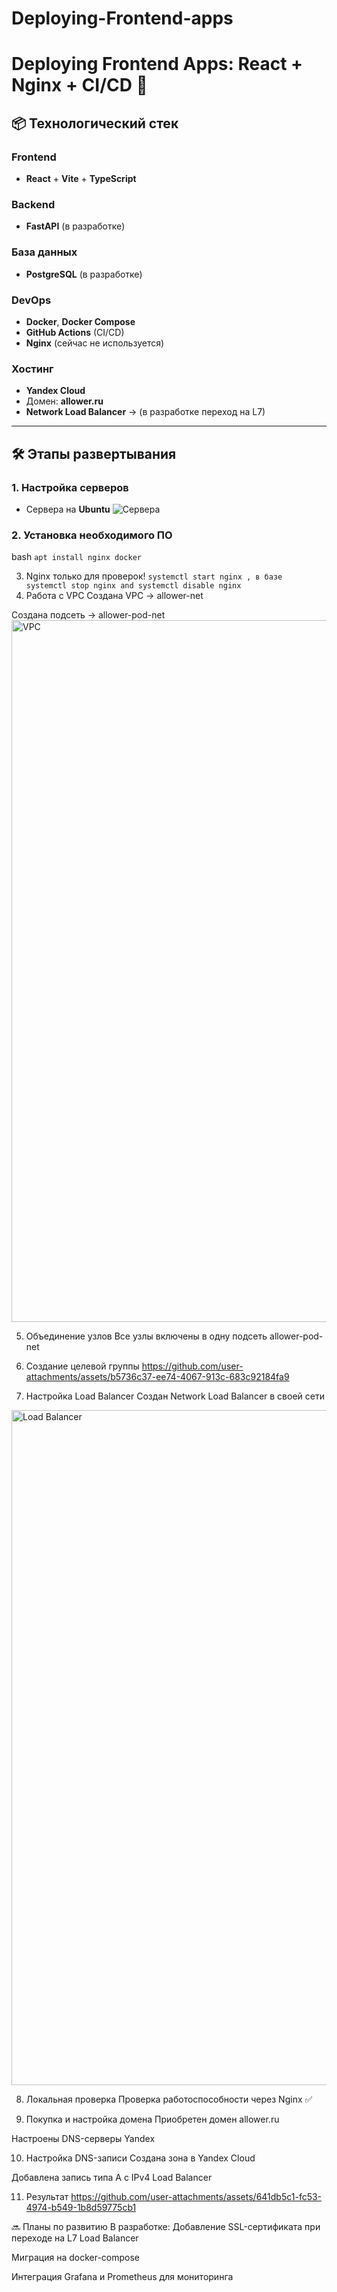 # Deploying-Frontend-apps
# Deploying Frontend Apps: React + Nginx + CI/CD 🚀

## 📦 Технологический стек

### Frontend
- **React** + **Vite** + **TypeScript**

### Backend
- **FastAPI** (в разработке)

### База данных
- **PostgreSQL** (в разработке)

### DevOps
- **Docker**, **Docker Compose**
- **GitHub Actions** (CI/CD)
- **Nginx** (сейчас не используется)

### Хостинг
- **Yandex Cloud** 
- Домен: **allower.ru**
- **Network Load Balancer** → (в разработке переход на L7)

---

## 🛠️ Этапы развертывания

### 1. Настройка серверов
- Сервера на **Ubuntu**
  ![Сервера](https://github.com/user-attachments/assets/08daa6b9-d3fe-4688-9cb6-5978529c95b1)

### 2. Установка необходимого ПО
bash
`apt install nginx docker`

3.  Nginx только для проверок!
`systemctl start nginx , в базе systemctl stop nginx and systemctl disable nginx`
4. Работа с VPC
Создана VPC → allower-net

Создана подсеть → allower-pod-net
<img width="1123" alt="VPC" src="https://github.com/user-attachments/assets/7b5e2e60-40b3-4fd4-bb0d-300c95dc755e">

5. Объединение узлов
Все узлы включены в одну подсеть allower-pod-net

6. Создание целевой группы
https://github.com/user-attachments/assets/b5736c37-ee74-4067-913c-683c92184fa9

7. Настройка Load Balancer
Создан Network Load Balancer в своей сети
<img width="1080" alt="Load Balancer" src="https://github.com/user-attachments/assets/9a5e7532-0f47-40ad-a75a-c8e6344e89d1">

8. Локальная проверка
Проверка работоспособности через Nginx ✅

9. Покупка и настройка домена
Приобретен домен allower.ru

Настроены DNS-серверы Yandex

10. Настройка DNS-записи
Создана зона в Yandex Cloud

Добавлена запись типа A с IPv4 Load Balancer

11. Результат
https://github.com/user-attachments/assets/641db5c1-fc53-4974-b549-1b8d59775cb1

🔜 Планы по развитию
В разработке:
Добавление SSL-сертификата при переходе на L7 Load Balancer

Миграция на docker-compose

Интеграция Grafana и Prometheus для мониторинга
